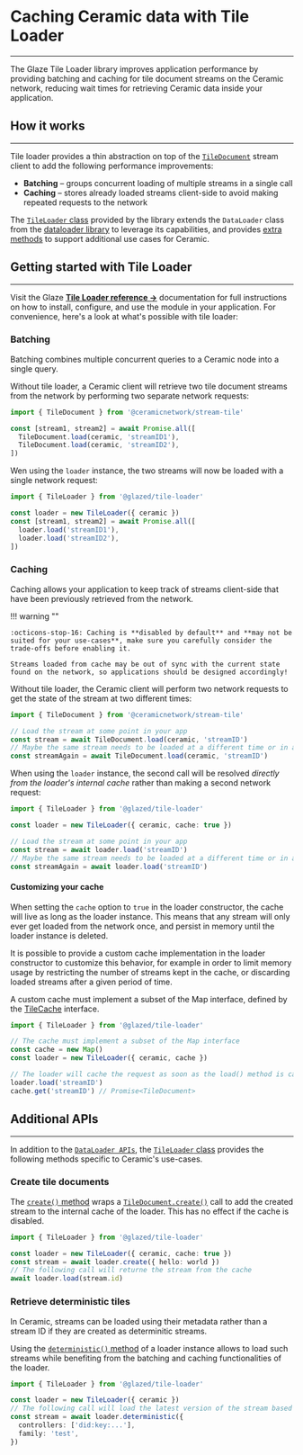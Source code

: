 # **Caching Ceramic data with Tile Loader**

---

The Glaze Tile Loader library improves application performance by providing batching and caching for tile document streams on the Ceramic network, reducing wait times for retrieving Ceramic data inside your application.

## **How it works**

---

Tile loader provides a thin abstraction on top of the [`TileDocument`](https://developers.ceramic.network/reference/typescript/classes/_ceramicnetwork_stream_tile.tiledocument-1.html) stream client to add the following performance improvements:

- **Batching** – groups concurrent loading of multiple streams in a single call
- **Caching** – stores already loaded streams client-side to avoid making repeated requests to the network

The [`TileLoader` class](../../reference/glaze/classes/tile_loader.TileLoader.md) provided by the library extends the `DataLoader` class from the [dataloader library](https://github.com/graphql/dataloader) to leverage its capabilities, and provides [extra methods](#additional-apis) to support additional use cases for Ceramic.

## **Getting started with Tile Loader**

---

Visit the Glaze [**Tile Loader reference →**](../../reference/glaze/classes/tile_loader.TileLoader.md) documentation for full instructions on how to install, configure, and use the module in your application. For convenience, here's a look at what's possible with tile loader:

### **Batching**

Batching combines multiple concurrent queries to a Ceramic node into a single query.

Without tile loader, a Ceramic client will retrieve two tile document streams from the network by performing two separate network requests:

```ts
import { TileDocument } from '@ceramicnetwork/stream-tile'

const [stream1, stream2] = await Promise.all([
  TileDocument.load(ceramic, 'streamID1'),
  TileDocument.load(ceramic, 'streamID2'),
])
```

Wen using the `loader` instance, the two streams will now be loaded with a single network request:

```ts
import { TileLoader } from '@glazed/tile-loader'

const loader = new TileLoader({ ceramic })
const [stream1, stream2] = await Promise.all([
  loader.load('streamID1'),
  loader.load('streamID2'),
])
```

### **Caching**

Caching allows your application to keep track of streams client-side that have been previously retrieved from the network.

!!! warning ""

    :octicons-stop-16: Caching is **disabled by default** and **may not be suited for your use-cases**, make sure you carefully consider the trade-offs before enabling it.

    Streams loaded from cache may be out of sync with the current state found on the network, so applications should be designed accordingly!

Without tile loader, the Ceramic client will perform two network requests to get the state of the stream at two different times:

```ts
import { TileDocument } from '@ceramicnetwork/stream-tile'

// Load the stream at some point in your app
const stream = await TileDocument.load(ceramic, 'streamID')
// Maybe the same stream needs to be loaded at a different time or in another part of your app
const streamAgain = await TileDocument.load(ceramic, 'streamID')
```

When using the `loader` instance, the second call will be resolved *directly from the loader's internal cache* rather than making a second network request:

```ts
import { TileLoader } from '@glazed/tile-loader'

const loader = new TileLoader({ ceramic, cache: true })

// Load the stream at some point in your app
const stream = await loader.load('streamID')
// Maybe the same stream needs to be loaded at a different time or in another part of your app
const streamAgain = await loader.load('streamID')
```

#### **Customizing your cache**

When setting the `cache` option to `true` in the loader constructor, the cache will live as long as the loader instance. This means that any stream will only ever get loaded from the network once, and persist in memory until the loader instance is deleted.

It is possible to provide a custom cache implementation in the loader constructor to customize this behavior, for example in order to limit memory usage by restricting the number of streams kept in the cache, or discarding loaded streams after a given period of time.

A custom cache must implement a subset of the Map interface, defined by the [TileCache](../../reference/glaze/modules/tile_loader.md#tilecache) interface.

```ts
import { TileLoader } from '@glazed/tile-loader'

// The cache must implement a subset of the Map interface
const cache = new Map()
const loader = new TileLoader({ ceramic, cache })

// The loader will cache the request as soon as the load() method is called, so the stored value is a Promise of a TileDocument
loader.load('streamID')
cache.get('streamID') // Promise<TileDocument>
```

## **Additional APIs**

---

In addition to the [`DataLoader APIs`](https://github.com/graphql/dataloader#api), the [`TileLoader` class](../../reference/glaze/classes/tile_loader.TileLoader.md) provides the following methods specific to Ceramic's use-cases.

### **Create tile documents**

The [`create()` method](../..//reference/glaze/classes/tile_loader.TileLoader.md#create) wraps a [`TileDocument.create()`](https://developers.ceramic.network/reference/typescript/classes/_ceramicnetwork_stream_tile.tiledocument-1.html#create) call to add the created stream to the internal cache of the loader. This has no effect if the cache is disabled.

```ts
import { TileLoader } from '@glazed/tile-loader'

const loader = new TileLoader({ ceramic, cache: true })
const stream = await loader.create({ hello: world })
// The following call will returne the stream from the cache
await loader.load(stream.id)
```

### **Retrieve deterministic tiles**

In Ceramic, streams can be loaded using their metadata rather than a stream ID if they are created as determinitic streams.

Using the [`deterministic()` method](../..//reference/glaze/classes/tile_loader.TileLoader.md#deterministic) of a loader instance allows to load such streams while benefiting from the batching and caching functionalities of the loader.

```ts
import { TileLoader } from '@glazed/tile-loader'

const loader = new TileLoader({ ceramic })
// The following call will load the latest version of the stream based on its metadata, if such stream exists
const stream = await loader.deterministic({
  controllers: ['did:key:...'],
  family: 'test',
})
```
